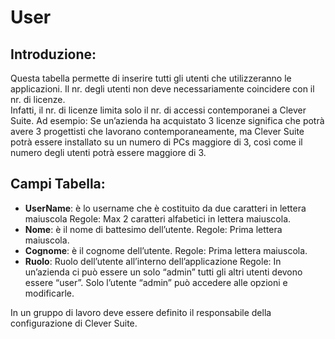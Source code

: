 # User
## Introduzione: 
Questa tabella permette di inserire tutti gli utenti che utilizzeranno le applicazioni.
Il nr. degli utenti non deve necessariamente coincidere con il nr. di licenze.  
Infatti, il nr. di licenze limita solo il nr. di accessi contemporanei a Clever Suite.
Ad esempio: Se un’azienda ha acquistato 3 licenze significa che potrà avere 3 progettisti che lavorano contemporaneamente, ma Clever Suite potrà essere installato su un numero di PCs maggiore di 3, così come il numero degli utenti potrà essere maggiore di 3.
## Campi Tabella:
- **UserName**:  è lo username che è costituito da due caratteri in lettera maiuscola
Regole: Max 2 caratteri alfabetici in lettera maiuscola. 
- **Nome**:  è il nome di battesimo dell’utente. 
Regole: Prima lettera maiuscola.
- **Cognome**:  è il cognome  dell’utente. 
Regole: Prima lettera maiuscola.
- **Ruolo**: Ruolo dell’utente all’interno dell’applicazione
Regole: In un’azienda ci può essere un solo “admin” tutti gli altri utenti devono essere “user”.
Solo l’utente “admin” può accedere alle opzioni e modificarle.

In un gruppo di lavoro deve essere definito il responsabile della configurazione di Clever Suite.
